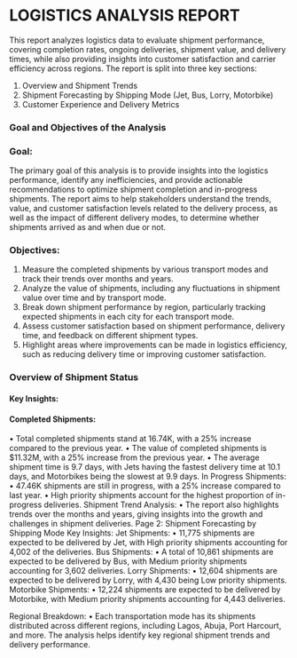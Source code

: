# **LOGISTICS ANALYSIS REPORT**
This report analyzes logistics data to evaluate shipment performance, covering completion rates, ongoing deliveries, shipment value, and delivery times, while also providing insights into customer satisfaction and carrier efficiency across regions.
The report is split into three key sections:
1.	Overview and Shipment Trends
2.	Shipment Forecasting by Shipping Mode (Jet, Bus, Lorry, Motorbike)
3.	Customer Experience and Delivery Metrics

### **Goal and Objectives of the Analysis**
### Goal:
The primary goal of this analysis is to provide insights into the logistics performance, identify any inefficiencies, and provide actionable recommendations to optimize shipment completion and in-progress shipments. The report aims to help stakeholders understand the trends, value, and customer satisfaction levels related to the delivery process, as well as the impact of different delivery modes, to determine whether shipments arrived as and when due or not.

### Objectives:
1.	Measure the completed shipments by various transport modes and track their trends over months and years.
2.	Analyze the value of shipments, including any fluctuations in shipment value over time and by transport mode.
3.	Break down shipment performance by region, particularly tracking expected shipments in each city for each transport mode.
4.	Assess customer satisfaction based on shipment performance, delivery time, and feedback on different shipment types.
5.	Highlight areas where improvements can be made in logistics efficiency, such as reducing delivery time or improving customer satisfaction.

### Overview of Shipment Status
#### Key Insights:
#### **Completed Shipments:**
•	Total completed shipments stand at 16.74K, with a 25% increase compared to the previous year.
•	The value of completed shipments is $11.32M, with a 25% increase from the previous year.
•	The average shipment time is 9.7 days, with Jets having the fastest delivery time at 10.1 days, and Motorbikes being the slowest at 9.9 days.
In Progress Shipments:
•	47.46K shipments are still in progress, with a 25% increase compared to last year.
•	High priority shipments account for the highest proportion of in-progress deliveries.
Shipment Trend Analysis:
•	The report also highlights trends over the months and years, giving insights into the growth and challenges in shipment deliveries.
Page 2: Shipment Forecasting by Shipping Mode
Key Insights:
Jet Shipments:
•	11,775 shipments are expected to be delivered by Jet, with High priority shipments accounting for 4,002 of the deliveries.
Bus Shipments:
•	A total of 10,861 shipments are expected to be delivered by Bus, with Medium priority shipments accounting for 3,602 deliveries.
Lorry Shipments:
•	12,604 shipments are expected to be delivered by Lorry, with 4,430 being Low priority shipments.
Motorbike Shipments:
•	12,224 shipments are expected to be delivered by Motorbike, with Medium priority shipments accounting for 4,443 deliveries.


Regional Breakdown:
•	Each transportation mode has its shipments distributed across different regions, including Lagos, Abuja, Port Harcourt, and more. The analysis helps identify key regional shipment trends and delivery performance.


